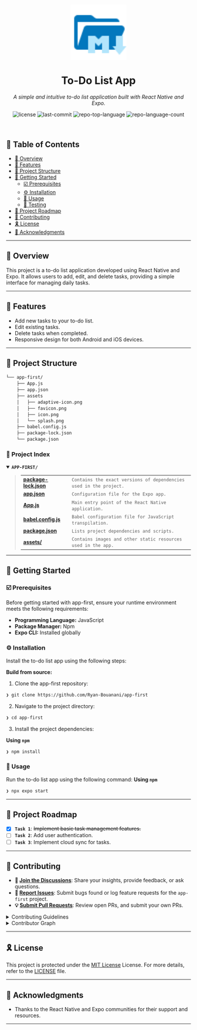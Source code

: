 <p align="center">
    <img src="https://raw.githubusercontent.com/PKief/vscode-material-icon-theme/ec559a9f6bfd399b82bb44393651661b08aaf7ba/icons/folder-markdown-open.svg" align="center" width="30%">
</p>
<p align="center"><h1 align="center">To-Do List App</h1></p>
<p align="center">
	<em>A simple and intuitive to-do list application built with React Native and Expo.</em>
</p>
<p align="center">
	<img src="https://img.shields.io/github/license/Ryan-Bouanani/app-first?style=default&logo=opensourceinitiative&logoColor=white&color=0080ff" alt="license">
	<img src="https://img.shields.io/github/last-commit/Ryan-Bouanani/app-first?style=default&logo=git&logoColor=white&color=0080ff" alt="last-commit">
	<img src="https://img.shields.io/github/languages/top/Ryan-Bouanani/app-first?style=default&color=0080ff" alt="repo-top-language">
	<img src="https://img.shields.io/github/languages/count/Ryan-Bouanani/app-first?style=default&color=0080ff" alt="repo-language-count">
</p>
<br>

## 🔗 Table of Contents

- [📍 Overview](#-overview)
- [👾 Features](#-features)
- [📁 Project Structure](#-project-structure)
- [🚀 Getting Started](#-getting-started)
  - [☑️ Prerequisites](#-prerequisites)
  - [⚙️ Installation](#-installation)
  - [🤖 Usage](#🤖-usage)
  - [🧪 Testing](#🧪-testing)
- [📌 Project Roadmap](#-project-roadmap)
- [🔰 Contributing](#-contributing)
- [🎗 License](#-license)
- [🙌 Acknowledgments](#-acknowledgments)

---

## 📍 Overview

This project is a to-do list application developed using React Native and Expo. It allows users to add, edit, and delete tasks, providing a simple interface for managing daily tasks.

---

## 👾 Features

- Add new tasks to your to-do list.
- Edit existing tasks.
- Delete tasks when completed.
- Responsive design for both Android and iOS devices.

---

## 📁 Project Structure

```sh
└── app-first/
    ├── App.js
    ├── app.json
    ├── assets
    │   ├── adaptive-icon.png
    │   ├── favicon.png
    │   ├── icon.png
    │   └── splash.png
    ├── babel.config.js
    ├── package-lock.json
    └── package.json
```


### 📂 Project Index
<details open>
	<summary><b><code>APP-FIRST/</code></b></summary>
		<blockquote>
			<table>
			<tr>
				<td><b><a href='https://github.com/Ryan-Bouanani/app-first/package-lock.json'>package-lock.json</a></b></td>
				<td><code>Contains the exact versions of dependencies used in the project.</code></td>
			</tr>
			<tr>
				<td><b><a href='https://github.com/Ryan-Bouanani/app-first/app.json'>app.json</a></b></td>
				<td><code>Configuration file for the Expo app.</code></td>
			</tr>
			<tr>
				<td><b><a href='https://github.com/Ryan-Bouanani/app-first/App.js'>App.js</a></b></td>
				<td><code>Main entry point of the React Native application.</code></td>
			</tr>
			<tr>
				<td><b><a href='https://github.com/Ryan-Bouanani/app-first/babel.config.js'>babel.config.js</a></b></td>
				<td><code>Babel configuration file for JavaScript transpilation.</code></td>
			</tr>
			<tr>
				<td><b><a href='https://github.com/Ryan-Bouanani/app-first/package.json'>package.json</a></b></td>
				<td><code>Lists project dependencies and scripts.</code></td>
			</tr>
			<tr>
				<td><b><a href='https://github.com/Ryan-Bouanani/app-first/assets'>assets/</a></b></td>
				<td><code>Contains images and other static resources used in the app.</code></td>
			</tr>
			</table>
		</blockquote>
</details>

---
## 🚀 Getting Started

### ☑️ Prerequisites

Before getting started with app-first, ensure your runtime environment meets the following requirements:

- **Programming Language:** JavaScript
- **Package Manager:** Npm
- **Expo CLI:** Installed globally


### ⚙️ Installation

Install the to-do list app using the following steps:

**Build from source:**

1. Clone the app-first repository:
```sh
❯ git clone https://github.com/Ryan-Bouanani/app-first
```

2. Navigate to the project directory:
```sh
❯ cd app-first
```

3. Install the project dependencies:


**Using `npm`** &nbsp; [<img align="center" src="" />]()

```sh
❯ npm install
```




### 🤖 Usage
Run the to-do list app using the following command:
**Using `npm`** &nbsp; [<img align="center" src="" />]()

```sh
❯ npx expo start
```


---
## 📌 Project Roadmap

- [X] **`Task 1`**: <strike>Implement basic task management features.</strike>
- [ ] **`Task 2`**: Add user authentication.
- [ ] **`Task 3`**: Implement cloud sync for tasks.

---

## 🔰 Contributing

- **💬 [Join the Discussions](https://github.com/Ryan-Bouanani/app-first/discussions)**: Share your insights, provide feedback, or ask questions.
- **🐛 [Report Issues](https://github.com/Ryan-Bouanani/app-first/issues)**: Submit bugs found or log feature requests for the `app-first` project.
- **💡 [Submit Pull Requests](https://github.com/Ryan-Bouanani/app-first/blob/main/CONTRIBUTING.md)**: Review open PRs, and submit your own PRs.

<details closed>
<summary>Contributing Guidelines</summary>

1. **Fork the Repository**: Start by forking the project repository to your github account.
2. **Clone Locally**: Clone the forked repository to your local machine using a git client.
   ```sh
   git clone https://github.com/Ryan-Bouanani/app-first
   ```
3. **Create a New Branch**: Always work on a new branch, giving it a descriptive name.
   ```sh
   git checkout -b new-feature-x
   ```
4. **Make Your Changes**: Develop and test your changes locally.
5. **Commit Your Changes**: Commit with a clear message describing your updates.
   ```sh
   git commit -m 'Implemented new feature x.'
   ```
6. **Push to github**: Push the changes to your forked repository.
   ```sh
   git push origin new-feature-x
   ```
7. **Submit a Pull Request**: Create a PR against the original project repository. Clearly describe the changes and their motivations.
8. **Review**: Once your PR is reviewed and approved, it will be merged into the main branch. Congratulations on your contribution!
</details>

<details closed>
<summary>Contributor Graph</summary>
<br>
<p align="left">
   <a href="https://github.com{/Ryan-Bouanani/app-first/}graphs/contributors">
      <img src="https://contrib.rocks/image?repo=Ryan-Bouanani/app-first">
   </a>
</p>
</details>

---

## 🎗 License

This project is protected under the [MIT License](https://choosealicense.com/licenses) License. For more details, refer to the [LICENSE](https://choosealicense.com/licenses/) file.

---

## 🙌 Acknowledgments

- Thanks to the React Native and Expo communities for their support and resources.

---
